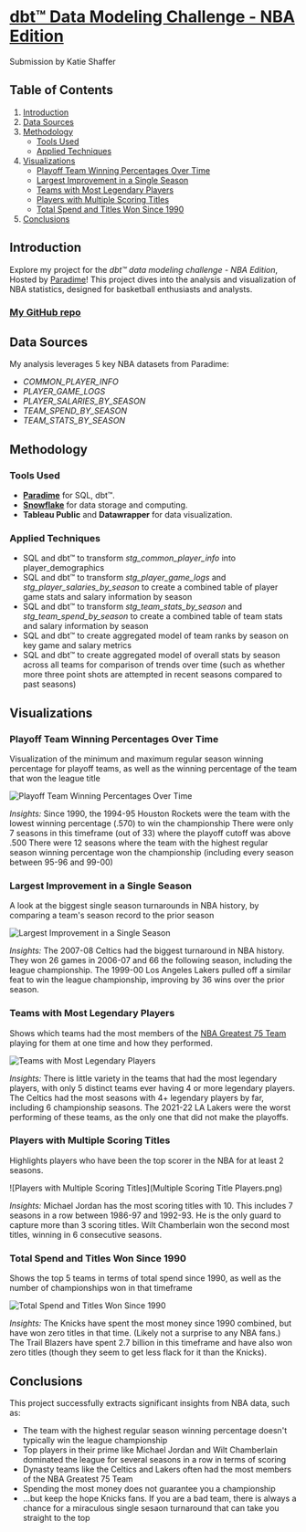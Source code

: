 # [dbt™ Data Modeling Challenge - NBA Edition](https://www.paradime.io/dbt-data-modeling-challenge-nba-edition#)
Submission by Katie Shaffer

## Table of Contents
1. [Introduction](#introduction)
2. [Data Sources](#data-sources)
3. [Methodology](#methodology)
   - [Tools Used](#tools-used)
   - [Applied Techniques](#applied-techniques)
4. [Visualizations](#visualizations)
   - [Playoff Team Winning Percentages Over Time](#playoff-win-pct)
   - [Largest Improvement in a Single Season](#largest-turnaround)
   - [Teams with Most Legendary Players](#legendary-teams)
   - [Players with Multiple Scoring Titles](#scoring-titles)
   - [Total Spend and Titles Won Since 1990](#knicks-are-bad)
5. [Conclusions](#conclusions)

## Introduction
Explore my project for the _dbt™ data modeling challenge - NBA Edition_, Hosted by [Paradime](https://www.paradime.io/)! This project dives into the analysis and visualization of NBA statistics, designed for basketball enthusiasts and analysts.

### [My GitHub repo](https://github.com/paradime-io/paradime-dbt-nba-data-challenge/tree/nba-katie-shaffer-wellthy-com)

## Data Sources
My analysis leverages 5 key NBA datasets from Paradime:
- *COMMON_PLAYER_INFO*
- *PLAYER_GAME_LOGS*
- *PLAYER_SALARIES_BY_SEASON*
- *TEAM_SPEND_BY_SEASON*
- *TEAM_STATS_BY_SEASON*

## Methodology
### Tools Used
- **[Paradime](https://www.paradime.io/)** for SQL, dbt™.
- **[Snowflake](https://www.snowflake.com/)** for data storage and computing.
- **Tableau Public** and **Datawrapper** for data visualization.

### Applied Techniques
- SQL and dbt™ to transform _stg_common_player_info_ into player_demographics
- SQL and dbt™ to transform _stg_player_game_logs_ and _stg_player_salaries_by_season_ to create a combined table of player game stats and salary information by season 
- SQL and dbt™ to transform _stg_team_stats_by_season_ and _stg_team_spend_by_season_ to create a combined table of team stats and salary information by season 
- SQL and dbt™ to create aggregated model of team ranks by season on key game and salary metrics
- SQL and dbt™ to create aggregated model of overall stats by season across all teams for comparison of trends over time (such as whether more three point shots are attempted in recent seasons compared to past seasons)

## Visualizations

### Playoff Team Winning Percentages Over Time
Visualization of the minimum and maximum regular season winning percentage for playoff teams, as well as the winning percentage of the team that won the league title

![Playoff Team Winning Percentages Over Time](Playoffs.png)

*Insights:*
Since 1990, the 1994-95 Houston Rockets were the team with the lowest winning percentage (.570) to win the championship
There were only 7 seasons in this timeframe (out of 33) where the playoff cutoff was above .500
There were 12 seasons where the team with the highest regular season winning percentage won the championship (including every season between 95-96 and 99-00)

### Largest Improvement in a Single Season
A look at the biggest single season turnarounds in NBA history, by comparing a team's season record to the prior season

![Largest Improvement in a Single Season](Turnaround.png)

*Insights:* 
The 2007-08 Celtics had the biggest turnaround in NBA history. They won 26 games in 2006-07 and 66 the following season, including the league championship.
The 1999-00 Los Angeles Lakers pulled off a similar feat to win the league championship, improving by 36 wins over the prior season.

### Teams with Most Legendary Players
Shows which teams had the most members of the [NBA Greatest 75 Team](https://www.nba.com/news/nba-75th-anniversary-team-announced) playing for them at one time and how they performed.

![Teams with Most Legendary Players](Greatest_Players.png)

*Insights:* 
There is little variety in the teams that had the most legendary players, with only 5 distinct teams ever having 4 or more legendary players. 
The Celtics had the most seasons with 4+ legendary players by far, including 6 championship seasons.
The 2021-22 LA Lakers were the worst performing of these teams, as the only one that did not make the playoffs.


### Players with Multiple Scoring Titles
Highlights players who have been the top scorer in the NBA for at least 2 seasons.

![Players with Multiple Scoring Titles](Multiple Scoring Title Players.png)

*Insights:* 
Michael Jordan has the most scoring titles with 10. This includes 7 seasons in a row between 1986-97 and 1992-93. He is the only guard to capture more than 3 scoring titles.
Wilt Chamberlain won the second most titles, winning in 6 consecutive seasons.

### Total Spend and Titles Won Since 1990
Shows the top 5 teams in terms of total spend since 1990, as well as the number of championships won in that timeframe

![Total Spend and Titles Won Since 1990](Team_Spend.png)

*Insights:* 
The Knicks have spent the most money since 1990 combined, but have won zero titles in that time. (Likely not a surprise to any NBA fans.)
The Trail Blazers have spent 2.7 billion in this timeframe and have also won zero titles (though they seem to get less flack for it than the Knicks).

## Conclusions
This project successfully extracts significant insights from NBA data, such as: 

- The team with the highest regular season winning percentage doesn't typically win the league championship
- Top players in their prime like Michael Jordan and Wilt Chamberlain dominated the league for several seasons in a row in terms of scoring
- Dynasty teams like the Celtics and Lakers often had the most members of the NBA Greatest 75 Team
- Spending the most money does not guarantee you a championship
- ...but keep the hope Knicks fans. If you are a bad team, there is always a chance for a miraculous single sesaon turnaround that can take you straight to the top